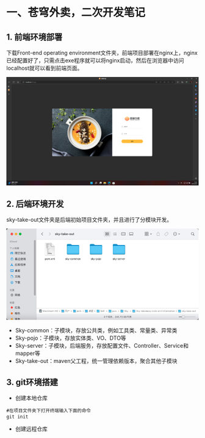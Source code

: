 # 一、苍穹外卖，二次开发笔记



## 1. 前端环境部署

下载Front-end operating environment文件夹，前端项目部署在nginx上，nginx已经配置好了，只需点击exe程序就可以将nginx启动，然后在浏览器中访问localhost就可以看到前端页面。

![](./img/1.png)

## 2. 后端环境开发

sky-take-out文件夹是后端初始项目文件夹，并且进行了分模块开发。

![](./img/2.png)

- Sky-common：子模块，存放公共类，例如工具类、常量类、异常类
- Sky-pojo：子模块，存放实体类、VO、DTO等
- Sky-server：子模块，后端服务，存放配置文件、Controller、Service和mapper等
- Sky-take-out：maven父工程，统一管理依赖版本，聚合其他子模块

## 3. git环境搭建

- 创建本地仓库

```shell
#在项目文件夹下打开终端输入下面的命令
git init
```

- 创建远程仓库

